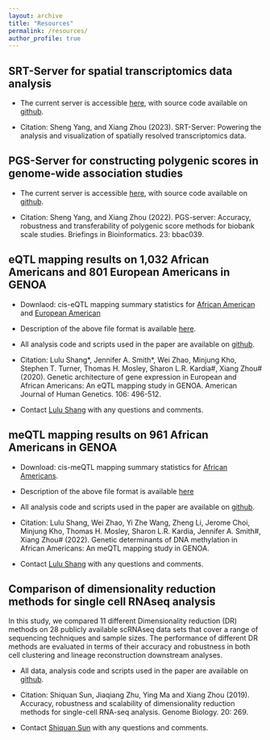 ```yaml
---
layout: archive
title: "Resources"
permalink: /resources/
author_profile: true
---
```



## SRT-Server for spatial transcriptomics data analysis

* The current server is accessible <a href="https://spatialtranscriptomicsanalysis.com">here</a>, with source code available on <a href="https://github.com/biostat0903/SRT-Server">github</a>.

* Citation: Sheng Yang, and Xiang Zhou (2023). SRT-Server: Powering the analysis and visualization of spatially resolved transcriptomics data.


## PGS-Server for constructing polygenic scores in genome-wide association studies

* The current server is accessible <a href="https://pgs-server.com">here</a>, with source code available on <a href="https://github.com/biostat0903/PGS-Server">github</a>.

* Citation: Sheng Yang, and Xiang Zhou (2022). PGS-server: Accuracy, robustness and transferability of polygenic score methods for biobank scale studies. Briefings in Bioinformatics. 23: bbac039. 


## eQTL mapping results on 1,032 African Americans and 801 European Americans in GENOA

* Downlaod: cis-eQTL mapping summary statistics for <a href="http://www.xzlab.org/data/AA_summary_statistics.txt.gz">African American</a> and <a href="http://www.xzlab.org/data/EA_summary_statistics.txt.gz">European American</a>

* Description of the above file format is available <a href="GENOA_eQTL_README.txt">here</a>.

* All analysis code and scripts used in the paper are available on <a href="https://github.com/shangll123/GENOA_eQTL">github</a>.

* Citation: Lulu Shang\*, Jennifer A. Smith\*, Wei Zhao, Minjung Kho, Stephen T. Turner, Thomas H. Mosley, Sharon L.R. Kardia#, Xiang Zhou# (2020). Genetic architecture of gene expression in European and African Americans: An eQTL mapping study in GENOA. American Journal of Human Genetics. 106: 496-512.

* Contact <a href="mailto:shanglu@umich.edu">Lulu Shang</a> with any questions and comments.


## meQTL mapping results on 961 African Americans in GENOA

* Download: cis-meQTL mapping summary statistics for <a href="http://www.xzlab.org/data/GENOA_meQTL_summary_stat_allchr.zip">African Americans</a>.

* Description of the above file format is available <a href="GENOA_meQTL_README.txt">here</a>

* All analysis code and scripts used in the paper are available on <a href="https://github.com/shangll123/GENOA_meQTL">github</a>.

* Citation: Lulu Shang, Wei Zhao, Yi Zhe Wang, Zheng Li, Jerome Choi, Minjung Kho, Thomas H. Mosley, Sharon L.R. Kardia, Jennifer A. Smith#, Xiang Zhou# (2022). Genetic determinants of DNA methylation in African Americans: An meQTL mapping study in GENOA. 

* Contact <a href="mailto:shanglu@umich.edu">Lulu Shang</a> with any questions and comments.


## Comparison of dimensionality reduction methods for single cell RNAseq analysis

In this study, we compared 11 different Dimensionality reduction (DR) methods on 28 publicly available scRNAseq data sets that cover a range of sequencing techniques and sample sizes. The performance of different DR methods are evaluated in terms of their accuracy and robustness in both cell clustering and lineage reconstruction downstream analyses.

* All data, analysis code and scripts used in the paper are available on <a href="https://github.com/xzhoulab/DRComparison">github</a>.

* Citation: Shiquan Sun, Jiaqiang Zhu, Ying Ma and Xiang Zhou (2019). Accuracy, robustness and scalability of dimensionality reduction methods for single-cell RNA-seq analysis. Genome Biology. 20: 269.

* Contact <a href="mailto:sqsunsph@xjtu.edu.cn">Shiquan Sun</a> with any questions and comments.